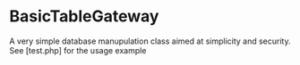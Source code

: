 # BasicTableGateway

A very simple database manupulation class aimed at simplicity and security. 
See [test.php] for the usage example
